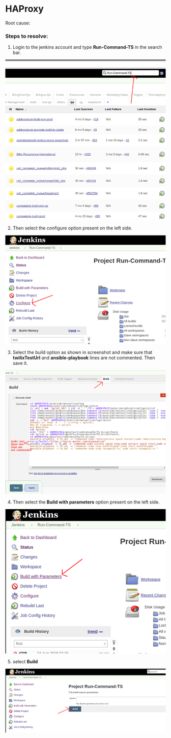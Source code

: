 
# HAProxy


Root cause: 

### Steps to resolve: 

1. Login to the jenkins account and type **Run-Command-TS** in the search bar.

![](https://github.com/srikanthalluri/sample-project1/blob/master/1.png "Logo Title Text 1")  


2. Then select the configure option present on the left side.

![](https://github.com/srikanthalluri/sample-project1/blob/master/2.png "Logo Title Text 1")



3. Select the build option as shown in screenshot and make sure that **twilixTestUrl** and    **ansible-playbook** lines are not commented. Then save it.

![](https://github.com/srikanthalluri/sample-project1/blob/master/3.png "Logo Title Text 1")

4. Then select the **Build with parameters** option present on the left side.

![](https://github.com/srikanthalluri/sample-project1/blob/master/4.png "Logo Title Text 1")

5. select **Build**

![](https://github.com/srikanthalluri/sample-project1/blob/master/5.png "Logo Title Text 1")
